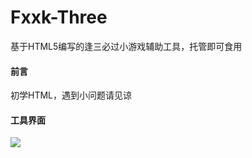 # Fxxk-Three

基于HTML5编写的逢三必过小游戏辅助工具，托管即可食用

#### 前言

初学HTML，遇到小问题请见谅

#### **工具界面**

[![](https://pic.imgdb.cn/item/66b827a2d9c307b7e9de76fb.jpg)](https://pic.imgdb.cn/item/66b827a2d9c307b7e9de76fb.jpg)
